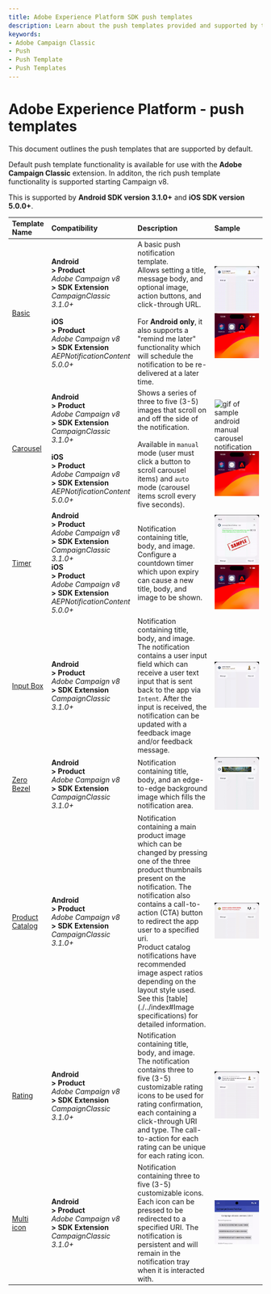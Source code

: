 ```yaml
---
title: Adobe Experience Platform SDK push templates
description: Learn about the push templates provided and supported by the Adobe Campaign Classic Mobile SDK extension.
keywords:
- Adobe Campaign Classic
- Push
- Push Template
- Push Templates
---
```


# Adobe Experience Platform - push templates

This document outlines the push templates that are supported by default.

<InlineAlert variant="info" slots="text"/>

Default push template functionality is available for use with the **Adobe Campaign Classic** extension. In additon, the rich push template functionality is supported starting Campaign v8. 

This is supported by **Android SDK version 3.1.0+** and **iOS SDK version 5.0.0+**.

| Template Name | Compatibility | Description | Sample |
| :------------ | :------------ | :---------- | :----- |
| [Basic](./basic) | **Android**<br />**> Product**<br /> *Adobe Campaign v8*<br /> **> SDK Extension**<br /> *CampaignClassic 3.1.0+* <br /><br />**iOS**<br /> **> Product**<br />*Adobe Campaign v8*<br /> **> SDK Extension**<br /> *AEPNotificationContent 5.0.0+* | A basic push notification template. <br />Allows setting a title, message body, and optional image, action buttons, and click-through URL. <br /><br />For **Android only**, it also supports a "remind me later" functionality which will schedule the notification to be re-delivered at a later time. | ![gif of sample android basic notification](./../templates/assets/android_basic.gif)<br />![gif of sample basic notification](./../templates/assets/basic.gif) |
| [Carousel](./carousel) | **Android**<br />**> Product**<br /> *Adobe Campaign v8*<br /> **> SDK Extension**<br />  *CampaignClassic 3.1.0+* <br /><br />**iOS**<br /> **> Product**<br />*Adobe Campaign v8*<br /> **> SDK Extension**<br /> *AEPNotificationContent 5.0.0+* | Shows a series of three to five (3-5) images that scroll on and off the side of the notification. <br /><br />Available in `manual` mode (user must click a button to scroll carousel items) and `auto` mode (carousel items scroll every five seconds). | ![gif of sample android manual carousel notification](./../templates/assets/android_manual_carousel.gif)<br />![gif of sample carousel notification](./../templates/assets/carousel.gif) |
| [Timer](./timer) | **Android**<br />**> Product**<br /> *Adobe Campaign v8*<br /> **> SDK Extension**<br />  *CampaignClassic 3.1.0+* <br />**iOS**<br /> **> Product**<br />*Adobe Campaign v8*<br /> **> SDK Extension**<br /> *AEPNotificationContent 5.0.0+* | Notification containing title, body, and image.  Configure a countdown timer which upon expiry can cause a new title, body, and image to be shown. | ![gif of sample android timer notification](./../templates/assets/android_timer.gif)<br />![gif of sample timer notification](./../templates/assets/timer.gif) |
| [Input Box](./input-box) | **Android**<br />**> Product**<br /> *Adobe Campaign v8*<br /> **> SDK Extension**<br />  *CampaignClassic 3.1.0+* <br /> | Notification containing title, body, and image. The notification contains a user input field which can receive a user text input that is sent back to the app via `Intent`. After the input is received, the notification can be updated with a feedback image and/or feedback message. | ![gif of sample input box notification](./../templates/assets/input_box.gif) |
| [Zero Bezel](./zero-bezel) | **Android**<br />**> Product**<br /> *Adobe Campaign v8*<br /> **> SDK Extension**<br />  *CampaignClassic 3.1.0+* <br /> | Notification containing title, body, and an edge-to-edge background image which fills the notification area. | ![gif of sample zero bezel notification](./../templates/assets/zero_bezel.gif) |
| [Product Catalog](./catalog) | **Android**<br />**> Product**<br /> *Adobe Campaign v8*<br /> **> SDK Extension**<br />  *CampaignClassic 3.1.0+* <br /> | Notification containing a main product image which can be changed by pressing one of the three product thumbnails present on the notification. The notification also contains a call-to-action (CTA) button to redirect the app user to a specified uri. <br />Product catalog notifications have recommended image aspect ratios depending on the layout style used. See this [table](./../index#Image specifications) for detailed information. | ![gif of sample product catalog notification](./../templates/assets/vertical_catalog.gif) |
| [Rating](./rating) | **Android**<br />**> Product**<br /> *Adobe Campaign v8*<br /> **> SDK Extension**<br />  *CampaignClassic 3.1.0+* <br /> | Notification containing title, body, and image.  The notification contains three to five (3-5) customizable rating icons to be used for rating confirmation, each containing a click-through URI and type. The call-to-action for each rating can be unique for each rating icon. | ![gif of sample rating notification](./../templates/assets/rating.gif) |
| [Multi icon](./multi-icon) | **Android**<br />**> Product**<br /> *Adobe Campaign v8*<br /> **> SDK Extension**<br />  *CampaignClassic 3.1.0+* <br /> | Notification containing three to five (3-5) customizable icons. Each icon can be pressed to be redirected to a specified URI. The notification is persistent and will remain in the notification tray when it is interacted with. | ![gif of sample multi-icon notification](./../templates/assets/multi_icon.gif) |
